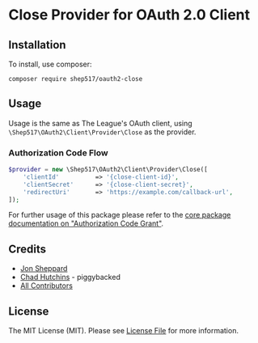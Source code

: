 # Close Provider for OAuth 2.0 Client

## Installation

To install, use composer:

```
composer require shep517/oauth2-close
```

## Usage

Usage is the same as The League's OAuth client, using `\Shep517\OAuth2\Client\Provider\Close` as the provider.

### Authorization Code Flow

```php
$provider = new \Shep517\OAuth2\Client\Provider\Close([
    'clientId'          => '{close-client-id}',
    'clientSecret'      => '{close-client-secret}',
    'redirectUri'       => 'https://example.com/callback-url',
]);
```
For further usage of this package please refer to the [core package documentation on "Authorization Code Grant"](https://github.com/thephpleague/oauth2-client#usage).

## Credits

- [Jon Sheppard](https://github.com/shep517)
- [Chad Hutchins](https://github.com/chadhutchins) - piggybacked
- [All Contributors](https://github.com/shep517/oauth2-close/contributors)


## License

The MIT License (MIT). Please see [License File](https://github.com/shep517/oauth2-close/blob/master/LICENSE) for more information.
